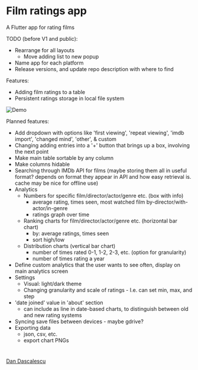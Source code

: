 # Film ratings app
A Flutter app for rating films

TODO (before V1 and public):
 - Rearrange for all layouts
   - Move adding list to new popup
 - Name app for each platform
 - Release versions, and update repo description with where to find

Features:
 - Adding film ratings to a table
 - Persistent ratings storage in local file system

![Demo](../assets/assets/windows_main.png?raw=true)

Planned features:
 - Add dropdown with options like 'first viewing', 'repeat viewing', 'imdb import', 'changed mind', 'other', & custom
 - Changing adding entries into a '+' button that brings up a box, involving the next point
 - Make main table sortable by any column
 - Make columns hidable
 - Searching through IMDb API for films (maybe storing them all in useful format? depends on format they appear in API and how easy retrieval is. cache may be nice for offline use)
 - Analytics
   - Numbers for specific film/director/actor/genre etc. (box with info)
     - average rating, times seen, most watched film by-director/with-actor/in-genre
     - ratings graph over time
   - Ranking charts for film/director/actor/genre etc. (horizontal bar chart)
     - by: average ratings, times seen
     - sort high/low
   - Distribution charts (vertical bar chart)
     - number of times rated 0-1, 1-2, 2-3, etc. (option for granularity)
     - number of times rating a year
 - Define custom analytics that the user wants to see often, display on main analytics screen
 - Settings
   - Visual: light/dark theme
   - Changing granularity and scale of ratings - I.e. can set min, max, and step
 - 'date joined' value in 'about' section
   - can include as line in date-based charts, to distinguish between old and new rating systems
 - Syncing save files between devices - maybe gdrive?
 - Exporting data
   - json, csv, etc.
   - export chart PNGs
 
#
[Dan Dascalescu](https://github.com/ddascalescu)
